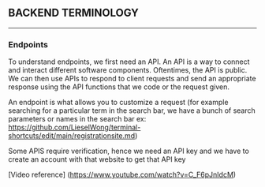 ## BACKEND TERMINOLOGY
-----
### Endpoints
To understand endpoints, we first need an API. An API is a way to connect and interact different software components. Oftentimes, the API is public. 
We can then use APIs to respond to client requests and send an appropriate response using the API functions that we code or the request given. 

An endpoint is what allows you to customize a request (for example searching for a particular term in the search bar, we have a bunch of search parameters or names in the search bar ex: https://github.com/LieselWong/terminal-shortcuts/edit/main/registrationsite.md) 

Some APIS require verification, hence we need an API key and we have to create an account with that website to get that API key

[Video reference] (https://www.youtube.com/watch?v=C_F6pJnIdcM)



